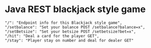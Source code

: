 # Java REST blackjack style game
    "/": "Endpoint info for this Blackjack style game",
    "/setbalance": "Set your balance POST /setbalance?balance=x",
    "/setBetsize": "Set your betsize POST /setbetsize?bet=x",
    "/hit": "Deal a card for the player GET",
    "/stay": "Player stay on number and deal for dealer GET"
